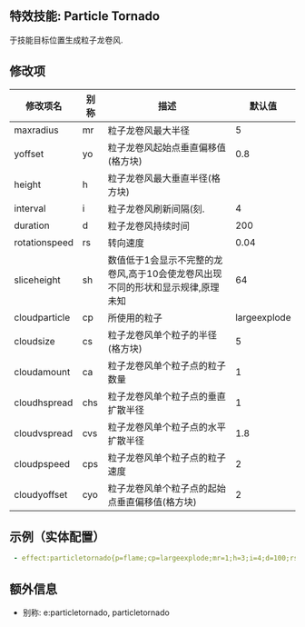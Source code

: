 特效技能: Particle Tornado
--------------------------

于技能目标位置生成粒子龙卷风.

修改项
----------

| 修改项名 | 别称    | 描述                                                                                                    | 默认值 |
|-----------|------------|----------------------------------------------------------------------------------------------------------------|---------------|
| maxradius        | mr    | 粒子龙卷风最大半径 | 5             |
| yoffset          | yo    | 粒子龙卷风起始点垂直偏移值(格方块)  | 0.8           |
| height           | h     | 粒子龙卷风最大垂直半径(格方块) |
| interval         | i     | 粒子龙卷风刷新间隔(刻. | 4 |
| duration         | d     | 粒子龙卷风持续时间 | 200           |
| rotationspeed    | rs    | 转向速度 | 0.04 |
| sliceheight      | sh    | 数值低于1会显示不完整的龙卷风,高于10会使龙卷风出现不同的形状和显示规律,原理未知 | 64 | 1 |
| cloudparticle    | cp    | 所使用的粒子 | largeexplode |
| cloudsize        | cs    | 粒子龙卷风单个粒子的半径(格方块) | 5     |
| cloudamount      | ca    | 粒子龙卷风单个粒子点的粒子数量 | 1 |
| cloudhspread     | chs   | 粒子龙卷风单个粒子点的垂直扩散半径 | 1             |
| cloudvspread     | cvs   | 粒子龙卷风单个粒子点的水平扩散半径               | 1.8           |
| cloudpspeed      | cps   | 粒子龙卷风单个粒子点的粒子速度 | 2             |
| cloudyoffset     | cyo   | 粒子龙卷风单个粒子点的起始点垂直偏移值(格方块) | 2               |


示例（实体配置）
--------

```yaml
 - effect:particletornado{p=flame;cp=largeexplode;mr=1;h=3;i=4;d=100;rs=1;sh=1;cs=0;ca=0;chs=0.1;cvs=0.1;cps=1;cyo=2} @self ~onTimer:100
```

额外信息
---

- 别称: e:particletornado, particletornado